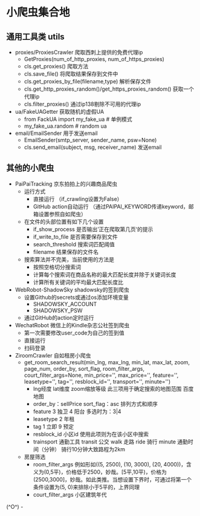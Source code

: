 # 小爬虫集合地

## 通用工具类 utils
- proxies/ProxiesCrawler 爬取西刺上提供的免费代理ip
    - GetProxies(num_of_http_proxies, num_of_https_proxies)
    - cls.get_proxies() 爬取方法
    - cls.save_file() 将爬取结果保存到文件中
    - cls.get_proxies_by_file(filename,type) 解析保存文件
    - cls.get_http_proxies_random()/get_https_proxies_random() 获取一个代理ip
    - cls.filter_proxies() 通过ip138剔除不可用的代理ip
- ua/FakeUAGetter 获取随机的虚假UA
    - from FackUA import my_fake_ua # 单例模式
    - my_fake_ua.random # random ua
- email/EmailSender 用于发送email
    - EmailSender(smtp_server, sender_name, psw=None)
    - cls.send_email(subject, msg, receiver_name) 发送email
    
## 其他的小爬虫
- PaiPaiTracking 京东拍拍上的兴趣商品爬虫
    - 运行方式
        - 直接运行 （if_crawling设置为False）
        - GitHub action自动运行 （通过PAIPAI_KEYWORD传递keyword，邮箱设置参照自如爬虫）
    - 在文件的头部位置有如下几个设置
        - if_show_process 是否输出’正在爬取第几页‘的提示
        - if_write_to_file 是否需要保存到文件
        - search_threshold 搜索词匹配阈值
        - filename 结果保存的文件名
    - 搜索算法并不完美，当前使用的方法是
        - 按照空格切分搜索词
        - 计算每个搜索词在商品名称的最大匹配长度并除于关键词长度
        - 计算所有关键词的平均最大匹配长度比
- WebRobot-ShadowSky shadowsky的签到爬虫
    - 设置Github的secrets或通过os添加环境变量
        - SHADOWSKY_ACCOUNT
        - SHADOWSKY_PSW
    - 通过GitHub的action定时运行
- WechatRobot 微信上的Kindle杂志公社签到爬虫
    - 第一次需要修改user_code为自己的签到值
    - 直接运行
    - 扫码登录
- ZiroomCrawler 自如租房小爬虫
    - get_room_search_result(min_lng, max_lng, min_lat, max_lat, zoom, page_num, order_by, sort_flag, room_filter_args,
                           court_filter_args=None, min_price='', max_price='', feature='', leasetype='', tag='', 
                           resblock_id='', transport='', minute='')
        - lng经度 lat维度 zoom缩放等级 此三项用于确定搜索的地图范围 百度地图
        - order_by：sellPrice sort_flag：asc 排列方式和顺序
        - feature 3 独卫 4 阳台 多选时为：3|4
        - leasetype 2 年租
        - tag 1 立即 9 预定
        - resblock_id 小区id 使用此项则为在该小区中搜索
        - trainsport 通勤工具 transit 公交 walk 走路 ride 骑行 minute 通勤时间（分钟） 骑行10分钟大致路程为2km
    - 房屋筛选
        - room_filter_args 例如形如((5, 2500), (10, 3000), (20, 4000))，含义为(0,5平)，价格低于2500，妙哉。[5平,10平)，价格为(2500,3000]，妙哉。如此类推。当想设置下界时，可通过将第一个条件设置为(5, 0)来排除小于5平的，上界同理
        - court_filter_args 小区建筑年代
        

(^O^) -
